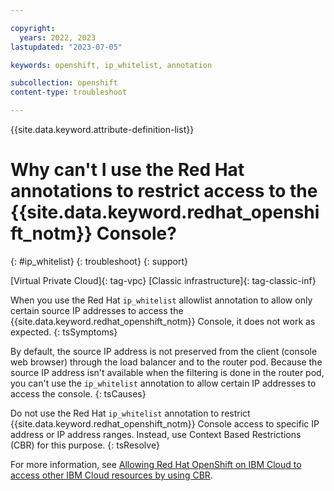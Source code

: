 ```yaml
---

copyright:
  years: 2022, 2023
lastupdated: "2023-07-05"

keywords: openshift, ip_whitelist, annotation

subcollection: openshift
content-type: troubleshoot

---
```


{{site.data.keyword.attribute-definition-list}}




# Why can't I use the Red Hat annotations to restrict access to the {{site.data.keyword.redhat_openshift_notm}} Console?
{: #ip_whitelist}
{: troubleshoot}
{: support}

[Virtual Private Cloud]{: tag-vpc} [Classic infrastructure]{: tag-classic-inf}

When you use the Red Hat `ip_whitelist` allowlist annotation to allow only certain source IP addresses to access the {{site.data.keyword.redhat_openshift_notm}} Console, it does not work as expected.
{: tsSymptoms}

By default, the source IP address is not preserved from the client (console web browser) through the load balancer and to the router pod. Because the source IP address isn't available when the filtering is done in the router pod, you can't use the `ip_whitelist` annotation to allow certain IP addresses to access the console.
{: tsCauses}

Do not use the Red Hat `ip_whitelist` annotation to restrict {{site.data.keyword.redhat_openshift_notm}} Console access to specific IP address or IP address ranges. Instead, use Context Based Restrictions (CBR) for this purpose.
{: tsResolve}

For more information, see [Allowing Red Hat OpenShift on IBM Cloud to access other IBM Cloud resources by using CBR](/docs/openshift?topic=openshift-cbr&interface=ui#cbr-integrations).
